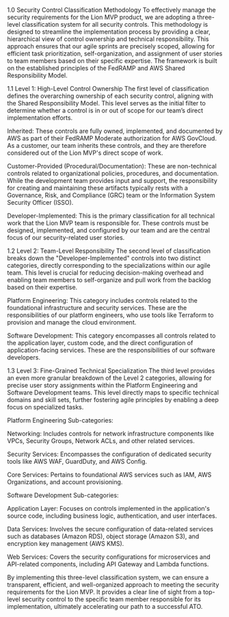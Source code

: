 1.0 Security Control Classification Methodology
To effectively manage the security requirements for the Lion MVP product, we are adopting a three-level classification system for all security controls. This methodology is designed to streamline the implementation process by providing a clear, hierarchical view of control ownership and technical responsibility. This approach ensures that our agile sprints are precisely scoped, allowing for efficient task prioritization, self-organization, and assignment of user stories to team members based on their specific expertise. The framework is built on the established principles of the FedRAMP and AWS Shared Responsibility Model.

1.1 Level 1: High-Level Control Ownership
The first level of classification defines the overarching ownership of each security control, aligning with the Shared Responsibility Model. This level serves as the initial filter to determine whether a control is in or out of scope for our team’s direct implementation efforts.

Inherited: These controls are fully owned, implemented, and documented by AWS as part of their FedRAMP Moderate authorization for AWS GovCloud. As a customer, our team inherits these controls, and they are therefore considered out of the Lion MVP's direct scope of work.

Customer-Provided (Procedural/Documentation): These are non-technical controls related to organizational policies, procedures, and documentation. While the development team provides input and support, the responsibility for creating and maintaining these artifacts typically rests with a Governance, Risk, and Compliance (GRC) team or the Information System Security Officer (ISSO).

Developer-Implemented: This is the primary classification for all technical work that the Lion MVP team is responsible for. These controls must be designed, implemented, and configured by our team and are the central focus of our security-related user stories.

1.2 Level 2: Team-Level Responsibility
The second level of classification breaks down the "Developer-Implemented" controls into two distinct categories, directly corresponding to the specializations within our agile team. This level is crucial for reducing decision-making overhead and enabling team members to self-organize and pull work from the backlog based on their expertise.

Platform Engineering: This category includes controls related to the foundational infrastructure and security services. These are the responsibilities of our platform engineers, who use tools like Terraform to provision and manage the cloud environment.

Software Development: This category encompasses all controls related to the application layer, custom code, and the direct configuration of application-facing services. These are the responsibilities of our software developers.

1.3 Level 3: Fine-Grained Technical Specialization
The third level provides an even more granular breakdown of the Level 2 categories, allowing for precise user story assignments within the Platform Engineering and Software Development teams. This level directly maps to specific technical domains and skill sets, further fostering agile principles by enabling a deep focus on specialized tasks.

Platform Engineering Sub-categories:

Networking: Includes controls for network infrastructure components like VPCs, Security Groups, Network ACLs, and other related services.

Security Services: Encompasses the configuration of dedicated security tools like AWS WAF, GuardDuty, and AWS Config.

Core Services: Pertains to foundational AWS services such as IAM, AWS Organizations, and account provisioning.

Software Development Sub-categories:

Application Layer: Focuses on controls implemented in the application's source code, including business logic, authentication, and user interfaces.

Data Services: Involves the secure configuration of data-related services such as databases (Amazon RDS), object storage (Amazon S3), and encryption key management (AWS KMS).

Web Services: Covers the security configurations for microservices and API-related components, including API Gateway and Lambda functions.

By implementing this three-level classification system, we can ensure a transparent, efficient, and well-organized approach to meeting the security requirements for the Lion MVP. It provides a clear line of sight from a top-level security control to the specific team member responsible for its implementation, ultimately accelerating our path to a successful ATO.